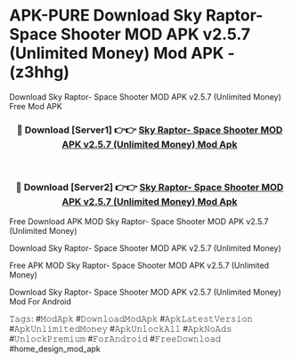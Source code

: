 # APK-PURE Download Sky Raptor- Space Shooter MOD APK v2.5.7 (Unlimited Money) Mod APK - (z3hhg)
Download Sky Raptor- Space Shooter MOD APK v2.5.7 (Unlimited Money) Free Mod APK

<div align="center">
<h3>🔴 Download [Server1] 👉👉 <a href="https://apk-comot.site?title=Sky_Raptor-_Space_Shooter_MOD_APK_v2.5.7_(Unlimited_Money)">Sky Raptor- Space Shooter MOD APK v2.5.7 (Unlimited Money) Mod Apk</a></h3><br>

<h3>🔴 Download [Server2] 👉👉 <a href="https://apk-comot.site?title=Sky_Raptor-_Space_Shooter_MOD_APK_v2.5.7_(Unlimited_Money)">Sky Raptor- Space Shooter MOD APK v2.5.7 (Unlimited Money) Mod Apk</a></h3>
</div>


Free Download APK MOD Sky Raptor- Space Shooter MOD APK v2.5.7 (Unlimited Money)

Download Sky Raptor- Space Shooter MOD APK v2.5.7 (Unlimited Money) 

Free APK MOD Sky Raptor- Space Shooter MOD APK v2.5.7 (Unlimited Money) 

Download Sky Raptor- Space Shooter MOD APK v2.5.7 (Unlimited Money) Mod For Android

𝚃𝚊𝚐𝚜: #𝙼𝚘𝚍𝙰𝚙𝚔 #𝙳𝚘𝚠𝚗𝚕𝚘𝚊𝚍𝙼𝚘𝚍𝙰𝚙𝚔 #𝙰𝚙𝚔𝙻𝚊𝚝𝚎𝚜𝚝𝚅𝚎𝚛𝚜𝚒𝚘𝚗 #𝙰𝚙𝚔𝚄𝚗𝚕𝚒𝚖𝚒𝚝𝚎𝚍𝙼𝚘𝚗𝚎𝚢 #𝙰𝚙𝚔𝚄𝚗𝚕𝚘𝚌𝚔𝙰𝚕𝚕 #𝙰𝚙𝚔𝙽𝚘𝙰𝚍𝚜 #𝚄𝚗𝚕𝚘𝚌𝚔𝙿𝚛𝚎𝚖𝚒𝚞𝚖 #𝙵𝚘𝚛𝙰𝚗𝚍𝚛𝚘𝚒𝚍 #𝙵𝚛𝚎𝚎𝙳𝚘𝚠𝚗𝚕𝚘𝚊𝚍 #home_design_mod_apk